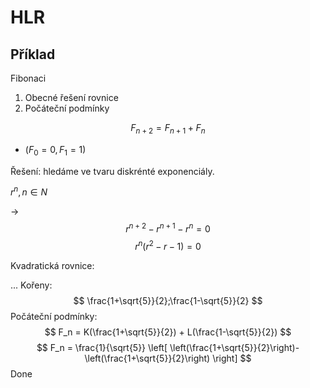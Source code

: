 # HLR

## Příklad
Fibonaci

1) Obecné řešení rovnice
2) Počáteční podmínky

$$
F_{n+2} = F_{n+1} + F_n
$$

- $(F_0 = 0, F_1 = 1)$

Řešení: hledáme ve tvaru diskrénté exponenciály.

$r^n, n \in N$

->
$$
r^{n+2} -r^{n+1} -r^{n}  = 0
$$
$$
r^n(r^2-r-1)=0
$$

Kvadratická rovnice:

...
Kořeny:
$$
\frac{1+\sqrt{5}}{2};\frac{1-\sqrt{5}}{2}
$$Počáteční podmínky:
$$
F_n = K(\frac{1+\sqrt{5}}{2}) + L(\frac{1-\sqrt{5}}{2})
$$
$$
F_n = \frac{1}{\sqrt{5}}
\left[
\left(\frac{1+\sqrt{5}}{2}\right)-
\left(\frac{1+\sqrt{5}}{2}\right)
\right]
$$
Done
